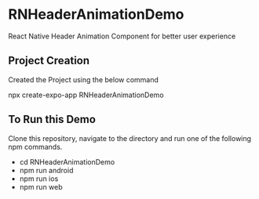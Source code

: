 # RNHeaderAnimationDemo
React Native Header Animation Component for better user experience

## Project Creation
Created the Project using the below command

npx create-expo-app RNHeaderAnimationDemo

## To Run this Demo
Clone this repository, navigate to the directory and run one of the following npm commands.

- cd RNHeaderAnimationDemo
- npm run android
- npm run ios
- npm run web